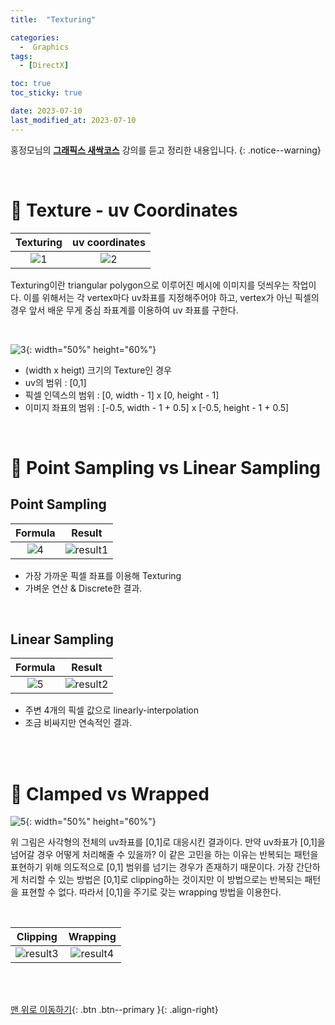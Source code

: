 ```yaml
---
title:  "Texturing" 

categories:
  -  Graphics
tags:
  - [DirectX]

toc: true
toc_sticky: true

date: 2023-07-10
last_modified_at: 2023-07-10
---
```



홍정모님의 **[그래픽스 새싹코스](https://honglab.co.kr/)** 강의를 듣고 정리한 내용입니다.
{: .notice--warning}

<br>


# 🐥 Texture - uv Coordinates

| Texturing | uv coordinates |
|:-:|:-:|
|![1](https://github.com/inhopp/inhopp/assets/96368476/4a72bd06-9dad-4d24-8052-4252bd9cef99)|![2](https://github.com/inhopp/inhopp/assets/96368476/3bf49ca9-2d74-4c8a-b8b1-c27991e43cc6)| 

Texturing이란 triangular polygon으로 이루어진 메시에 이미지를 덧씌우는 작업이다. 이를 위해서는 각 vertex마다 uv좌표를 지정해주어야 하고, vertex가 아닌 픽셀의 경우 앞서 배운 무게 중심 좌표계를 이용하여 uv 좌표를 구한다. 

<br>

![3](https://github.com/inhopp/inhopp/assets/96368476/67e957ee-8325-44be-bacc-b11abea5e1d0){: width="50%" height="60%"}

- (width x heigt) 크기의 Texture인 경우
- uv의 범위 : [0,1]
- 픽셀 인덱스의 범위 : [0, width - 1] x [0, height - 1]
- 이미지 좌표의 범위 : [-0.5, width - 1 + 0.5] x [-0.5, height - 1 + 0.5]


<br>


# 🐥 Point Sampling vs Linear Sampling

## Point Sampling

| Formula | Result |
|:-:|:-:|
|![4](https://github.com/inhopp/inhopp/assets/96368476/ff7df2a1-90a9-407f-9f0e-a86f32180358)|![result1](https://github.com/inhopp/inhopp/assets/96368476/53f348cc-a1d1-47db-bad5-38ba0406925e)| 

- 가장 가까운 픽셀 좌표를 이용해 Texturing
- 가벼운 연산 & Discrete한 결과.


<br>


## Linear Sampling

| Formula | Result |
|:-:|:-:|
|![5](https://github.com/inhopp/inhopp/assets/96368476/d7ea512f-7cbe-4858-a0b2-0cbefa9c9a66)|![result2](https://github.com/inhopp/inhopp/assets/96368476/769893bf-da3a-4ffc-a788-e75e175da978)| 

- 주변 4개의 픽셀 값으로 linearly-interpolation
- 조금 비싸지만 연속적인 결과.


<br>


<br>


# 🐥 Clamped vs Wrapped

![5](https://github.com/inhopp/inhopp/assets/96368476/22bcecf9-ac5d-4225-a6a5-3b26f1311cef){: width="50%" height="60%"}

위 그림은 사각형의 전체의 uv좌표를 [0,1]로 대응시킨 결과이다. 만약 uv좌표가 [0,1]을 넘어갈 경우 어떻게 처리해줄 수 있을까? 이 같은 고민을 하는 이유는 반복되는 패턴을 표현하기 위해 의도적으로 [0,1] 범위를 넘기는 경우가 존재하기 때문이다. 가장 간단하게 처리할 수 있는 방법은 [0,1]로 clipping하는 것이지만 이 방법으로는 반복되는 패턴을 표현할 수 없다. 따라서 [0,1]을 주기로 갖는 wrapping 방법을 이용한다.

<br>


| Clipping | Wrapping |
|:-:|:-:|
|![result3](https://github.com/inhopp/inhopp/assets/96368476/123ab98c-dc2a-4b94-ba2d-fe145098b223)|![result4](https://github.com/inhopp/inhopp/assets/96368476/0796c425-e495-41f2-a215-96e17ed95fff)| 






<br>
<br>


[맨 위로 이동하기](#){: .btn .btn--primary }{: .align-right}
